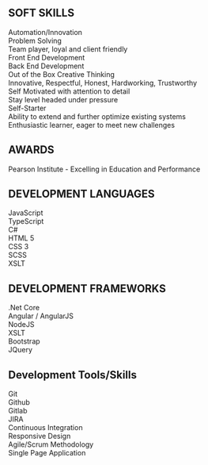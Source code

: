 ## SOFT SKILLS
Automation/Innovation  
Problem Solving  
Team player, loyal and client friendly  
Front End Development  
Back End Development  
Out of the Box Creative Thinking  
Innovative, Respectful, Honest, Hardworking, Trustworthy  
Self Motivated with attention to detail  
Stay level headed under pressure  
Self-Starter  
Ability to extend and further optimize existing systems  
Enthusiastic learner, eager to meet new challenges

## AWARDS
Pearson Institute - Excelling in Education and Performance

## DEVELOPMENT LANGUAGES
JavaScript  
TypeScript  
C#  
HTML 5  
CSS 3  
SCSS  
XSLT

## DEVELOPMENT FRAMEWORKS
.Net Core  
Angular / AngularJS  
NodeJS  
XSLT  
Bootstrap  
JQuery  


## Development Tools/Skills

Git  
Github  
Gitlab  
JIRA  
Continuous Integration   
Responsive Design  
Agile/Scrum Methodology   
Single Page Application